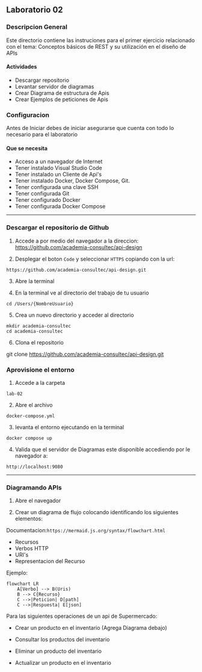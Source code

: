 
## Laboratorio 02


### Descripcion General

Este directorio contiene las instruciones para el primer ejercicio relacionado con el tema: Conceptos básicos de REST y su utilización en el diseño de APIs



#### Actividades

* Descargar repositorio
* Levantar servidor de diagramas
* Crear Diagrama de estructura de Apis
* Crear Ejemplos de peticiones de Apis


### Configuracion

Antes de Iniciar debes de iniciar asegurarse que cuenta con todo lo necesario para el laboratorio


#### Que se necesita

* Acceso a un navegador de Internet
* Tener instalado Visual Studio Code
* Tener instalado un Cliente de Api's
* Tener instalado Docker, Docker Compose, Git.
* Tener configurada una clave SSH
* Tener configurada Git
* Tener configurado Docker
* Tener configurada Docker Compose

---

### Descargar el repositorio de Github

1. Accede a por medio del navegador a la direccion: 
https://github.com/academia-consultec/api-design

2. Desplegar el boton `Code` y seleccionar `HTTPS` copiando con la url:

`https://github.com/academia-consultec/api-design.git`

3. Abre la terminal  

4. En la terminal ve al directorio del trabajo de tu usuario 

`cd /Users/{NombreUsuario}`

5. Crea un nuevo directorio y acceder al directorio

```
mkdir academia-consultec
cd academia-consultec
```

6. Clona el repositorio

git clone https://github.com/academia-consultec/api-design.git


### Aprovisione el entorno 

1. Accede a la carpeta 

`lab-02` 

2. Abre el archivo 

`docker-compose.yml`

3. levanta el entorno ejecutando en la terminal 

`docker compose up`

4. Valida que el servidor de Diagramas este disponible accediendo por le navegador a:

`http://localhost:9080`

----

### Diagramando APIs

1. Abre el navegador

2. Crear un diagrama de flujo colocando identificando los siguientes elementos:

Documentacion:`https://mermaid.js.org/syntax/flowchart.html`

* Recursos 
* Verbos HTTP 
* URI's 
* Representacion del Recurso 


Ejemplo:
``` mermaid
flowchart LR
    A[Verbo] --> B(Uris)
    B --> C{Recurso}
    C -->|Peticion| D[path]
    C -->|Respuesta| E[json]
```


Para las siguientes operaciones de un api de Supermercado:

* Crear un producto en el inventario (Agrega Diagrama debajo)

* Consultar los productos del inventario

* Eliminar un producto del inventario

* Actualizar un producto en el inventario
